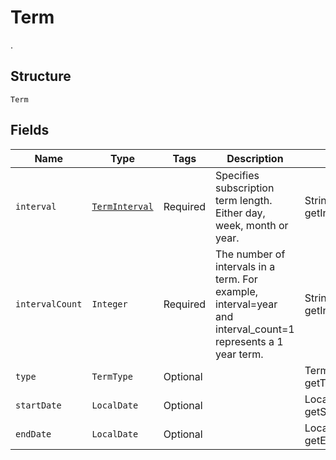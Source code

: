 # Term

.

## Structure

`Term`

## Fields

| Name | Type | Tags | Description | Getter |
|  --- | --- | --- | --- | --- |
| `interval` | [`TermInterval`](/doc/models/term-interval.md) | Required | Specifies subscription term length. Either day, week, month or year. | String getInterval() |
| `intervalCount` | `Integer` | Required | The number of intervals in a term. For example, interval=year and interval_count=1 represents a 1 year term. | String getIntervalCount() |
| `type` | `TermType` | Optional |  | TermType getType() |
| `startDate` | `LocalDate` | Optional |  | LocalDate getStartDate() |
| `endDate` | `LocalDate` | Optional |  | LocalDate getEndDate() |

